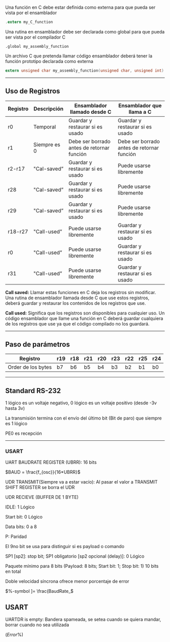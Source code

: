 Una función en C debe estar definida como externa para que pueda ser vista por el ensamblador

```C
.extern my_C_function
```

Una rutina en ensamblador debe ser declarada como global para que pueda ser vista por el compilador C

```Assembly
.global my_assembly_function
```

Un archivo C que pretenda llamar código ensamblador deberá tener la función prototipo declarada como externa

```C
extern unsigned char my_assembly_function(unsigned char, unsigned int)
```

---

## Uso de Registros

|Registro|Descripción|Ensamblador llamado desde C|Ensamblador que llama a C|
|---|---|---|---|
|r0|Temporal|Guardar y restaurar si es usado|Guardar y restaurar si es usado|
|r1|Siempre es 0|Debe ser borrado antes de retornar función|Debe ser borrado antes de retornar función|
|r2-r17|"Cal-saved”|Guardar y restaurar si es usado|Puede usarse libremente|
|r28|"Cal-saved”|Guardar y restaurar si es usado|Puede usarse libremente|
|r29|"Cal-saved”|Guardar y restaurar si es usado|Puede usarse libremente|
|r18-r27|"Call-used”|Puede usarse libremente|Guardar y restaurar si es usado|
|r0|"Call-used”|Puede usarse libremente|Guardar y restaurar si es usado|
|r31|"Call-used”|Puede usarse libremente|Guardar y restaurar si es usado|

**Call saved:** Llamar estas funciones en C deja los registros sin modificar. Una rutina de ensamblador llamada desde C que use estos registros, deberá guardar y restaurar los contenidos de los registros que use.

**Call used:** Significa que los registros son disponibles para cualquier uso. Un código ensamblador que llame una función en C deberá guardar cualquiera de los registros que use ya que el código compilado no los guardará.

---

## Paso de parámetros

|Registro|r19|r18|r21|r20|r23|r22|r25|r24|
|---|---|---|---|---|---|---|---|---|
|Order de los bytes|b7|b6|b5|b4|b3|b2|b1|b0|

---

## Standard RS-232

1 lógico es un voltaje negativo, 0 lógico es un voltaje positivo (desde -3v hasta 3v)

La transmisión termina con el envío del último bit (Bit de paro) que siempre es 1 lógico

PE0 es recepción

---

### USART

UART BAUDRATE REGISTER (UBRR): 16 bits

$BAUD = \frac{f_{osc}}{16*UBRR}$

UDR TRANSMIT(Siempre va a estar vacío): Al pasar el valor a TRANSMIT SHIFT REGISTER se borra el UDR

UDR RECIEVE (BUFFER DE 1 BYTE)

IDLE: 1 Lógico

Start bit: 0 Lógico

Data bits: 0 a 8

P: Paridad

El 9no bit se usa para distinguir si es payload o comando

SP1 [sp2]: stop bit; SP1 obligatorio [sp2 opcional (delay)]: 0 Lógico

Paquete mínimo para 8 bits (Payload: 8 bits; Start bit: 1; Stop bit: 1) 10 bits en total

  

Doble velocidad síncrona ofrece menor porcentaje de error

$%-symbol ]= \frac{BaudRate_$

## USART

UARTDR is empty: Bandera spameada, se setea cuando se quiera mandar, borrar cuando no sea utilizada

$(Error \%)$